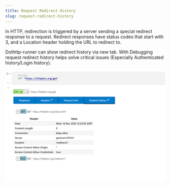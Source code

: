 ```yaml
---
title: Request Redirect History
slug: request-redirect-history
---
```



In HTTP, redirection is triggered by a server sending a special redirect response to a request. Redirect responses have status codes that start with 3, and a Location header holding the URL to redirect to.

Dothttp-runner can show redirect history via new tab. With Debugging request redirect history helps solve critical issues (Especially Authenticated history/Login history).


![Redirect History](/img/dothttp-request-redirect-history.png)